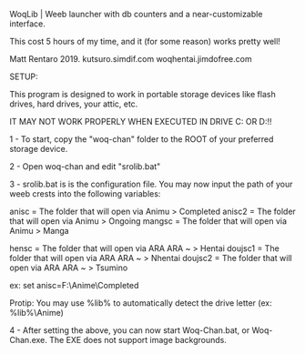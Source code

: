 WoqLib
 | Weeb launcher with db counters and a near-customizable interface.

This cost 5 hours of my time, and it (for some reason) works pretty well!

Matt Rentaro 2019.
kutsuro.simdif.com
woqhentai.jimdofree.com

SETUP:

This program is designed to work in portable storage devices like
flash drives, hard drives, your attic, etc.

IT MAY NOT WORK PROPERLY WHEN
EXECUTED IN DRIVE C: OR D:!!

1 - To start, copy the "woq-chan" folder to the ROOT of your preferred
storage device.

2 - Open woq-chan and edit "srolib.bat"

3 - srolib.bat is is the configuration file. You may now input the path
of your weeb crests into the following variables:

anisc = The folder that will open via Animu > Completed
anisc2 = The folder that will open via Animu > Ongoing
mangsc = The folder that will open via Animu > Manga

hensc = The folder that will open via ARA ARA ~ > Hentai
doujsc1 = The folder that will open via ARA ARA ~ > Nhentai
doujsc2 = The folder that will open via ARA ARA ~ > Tsumino

ex: set anisc=F:\Anime\Completed

Protip: You may use %lib% to automatically detect the drive letter (ex: %lib%\Anime)

4 - After setting the above, you can now start Woq-Chan.bat, or Woq-Chan.exe.
The EXE does not support image backgrounds.

